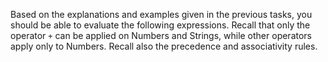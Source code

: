 

Based on the explanations and examples given in the previous tasks, you 
should be able to evaluate the following expressions. Recall that only the 
operator `+` can be applied on Numbers and Strings, while other operators 
apply only to Numbers. Recall also the precedence and associativity rules.

